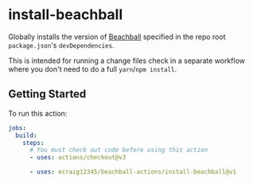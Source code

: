 # install-beachball

Globally installs the version of [Beachball](https://microsoft.github.io/beachball) specified in the repo root `package.json`'s `devDependencies`.

This is intended for running a change files check in a separate workflow where you don't need to do a full `yarn`/`npm install`.

## Getting Started

To run this action:

```yaml
jobs:
  build:
    steps:
      # You must check out code before using this action
      - uses: actions/checkout@v3

      - uses: ecraig12345/beachball-actions/install-beachball@v1
```
